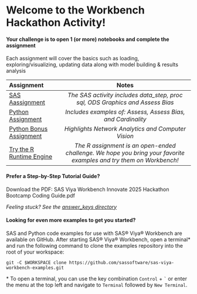# Welcome to the Workbench Hackathon Activity!

#### Your challenge is to open 1 (or more) notebooks and complete the assignment

Each assignment will cover the basics such as loading, exploring/visualizing, updating data along with model building & results analysis


| Assignment              | Notes| 
| :---------------- | :------: | 
| [SAS Aassignment](https://github.com/sascommunities/sas-hackathon-boot-camp-2025/blob/main/workbench/assignments/workbench_innovate_hackathon.sasnb)|   <em>The SAS activity includes data_step, proc sql, ODS Graphics and Assess Bias </em>  | 
| [Python Assignment](https://github.com/sascommunities/sas-hackathon-boot-camp-2025/blob/main/workbench/assignments/workbench_innovate_hackathon_python.ipynb)    |  <em>Includes examples of: Assess, Assess Bias, and Cardinality  </em> | 
| [Python Bonus Assignment](https://github.com/sascommunities/sas-hackathon-boot-camp-2025/blob/main/workbench/assignments/workbench_innovate_hackathon_python_bonus_assignment.ipynb) |  <em>Highlights Network Analytics and Computer Vision   </em>|
| [Try the R Runtime Engine](https://github.com/sascommunities/sas-hackathon-boot-camp-2025/blob/main/workbench/assignments/workbench_innovate_hackathon_r.ipynb) |  <em>The R assignment is an open-ended challenge. We hope you bring your favorite examples and try them on Workbench!   </em>|





#### Prefer a Step-by-Step Tutorial Guide?
Download the PDF: SAS Viya Workbench Innovate 2025 Hackathon Bootcamp Coding Guide.pdf 

<em>Feeling stuck? See the [answer_keys directory](https://github.com/sascommunities/sas-hackathon-boot-camp-2025/tree/main/workbench/assignments/answer_keys)</em>

#### Looking for even more examples to get you started?

SAS and Python code examples for use with SAS® Viya® Workbench are available on GitHub. After starting SAS® Viya® Workbench, open a terminal* and run the following command to clone the examples repository into the root of your workspace:

    git -C $WORKSPACE clone https://github.com/sassoftware/sas-viya-workbench-examples.git

\* To open a terminal, you can use the key combination `Control` + `` ` `` or enter the menu at the top left and navigate to `Terminal` followed by `New Terminal`.
